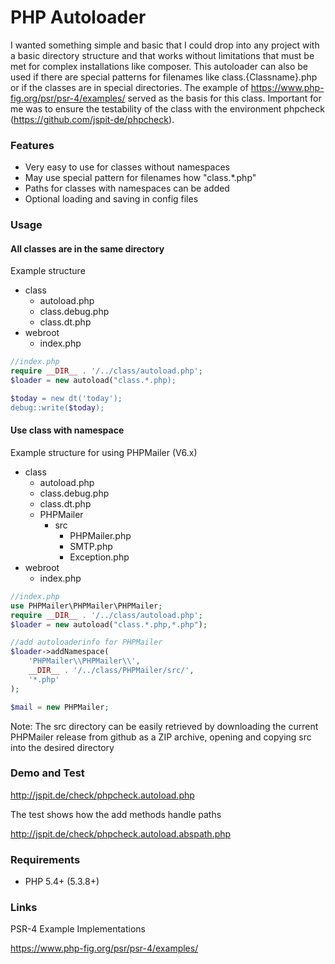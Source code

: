# PHP Autoloader

I wanted something simple and basic that I could drop into any project with a basic directory structure
and that works without limitations that must be met for complex installations like composer.
This autoloader can also be used if there are special patterns for filenames like 
class.{Classname}.php or if the classes are in special directories.
The example of https://www.php-fig.org/psr/psr-4/examples/ served as the basis for this class. 
Important for me was to ensure the testability of the class with the environment 
phpcheck (https://github.com/jspit-de/phpcheck).

### Features

- Very easy to use for classes without namespaces
- May use special pattern for filenames how "class.*.php" 
- Paths for classes with namespaces can be added
- Optional loading and saving in config files

### Usage

#### All classes are in the same directory

Example structure
+ class
  + autoload.php
  + class.debug.php
  + class.dt.php
+ webroot
   + index.php


```php
//index.php
require __DIR__ . '/../class/autoload.php';
$loader = new autoload("class.*.php);

$today = new dt('today');
debug::write($today);

```

#### Use class with namespace

Example structure for using PHPMailer (V6.x)
+ class
  + autoload.php
  + class.debug.php
  + class.dt.php
  + PHPMailer
    + src
      + PHPMailer.php
      + SMTP.php
      + Exception.php
+ webroot
   + index.php
   
```php
//index.php
use PHPMailer\PHPMailer\PHPMailer;
require __DIR__ . '/../class/autoload.php';
$loader = new autoload("class.*.php,*.php");

//add autoloaderinfo for PHPMailer
$loader->addNamespace(
    'PHPMailer\\PHPMailer\\',
    __DIR__ . '/../class/PHPMailer/src/',
    '*.php'
); 

$mail = new PHPMailer;
```

Note: The src directory can be easily retrieved by downloading
the current PHPMailer release from github as a ZIP archive, 
opening and copying src into the desired directory

### Demo and Test

http://jspit.de/check/phpcheck.autoload.php

The test shows how the add methods handle paths

http://jspit.de/check/phpcheck.autoload.abspath.php

### Requirements

- PHP 5.4+ (5.3.8+)

### Links

PSR-4 Example Implementations

https://www.php-fig.org/psr/psr-4/examples/

